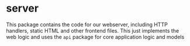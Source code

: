# server

This package contains the code for our webserver, including HTTP handlers, static HTML and other frontend files. This just implements the web logic and uses the `api` package for core application logic and models

